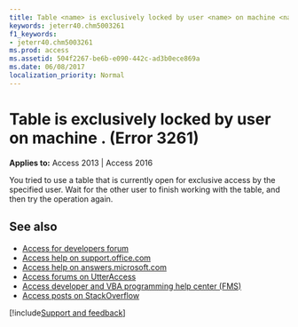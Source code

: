 ```yaml
---
title: Table <name> is exclusively locked by user <name> on machine <name>. (Error 3261)
keywords: jeterr40.chm5003261
f1_keywords:
- jeterr40.chm5003261
ms.prod: access
ms.assetid: 504f2267-be6b-e090-442c-ad3b0ece869a
ms.date: 06/08/2017
localization_priority: Normal
---
```



# Table <name> is exclusively locked by user <name> on machine <name>. (Error 3261)

  

**Applies to:** Access 2013 | Access 2016

You tried to use a table that is currently open for exclusive access by the specified user. Wait for the other user to finish working with the table, and then try the operation again.

## See also

- [Access for developers forum](https://social.msdn.microsoft.com/Forums/office/home?forum=accessdev)
- [Access help on support.office.com](https://support.office.com/search/results?query=Access)
- [Access help on answers.microsoft.com](https://answers.microsoft.com/)
- [Access forums on UtterAccess](https://www.utteraccess.com/forum/index.php?act=idx)
- [Access developer and VBA programming help center (FMS)](https://www.fmsinc.com/MicrosoftAccess/developer/)
- [Access posts on StackOverflow](https://stackoverflow.com/questions/tagged/ms-access)

[!include[Support and feedback](~/includes/feedback-boilerplate.md)]